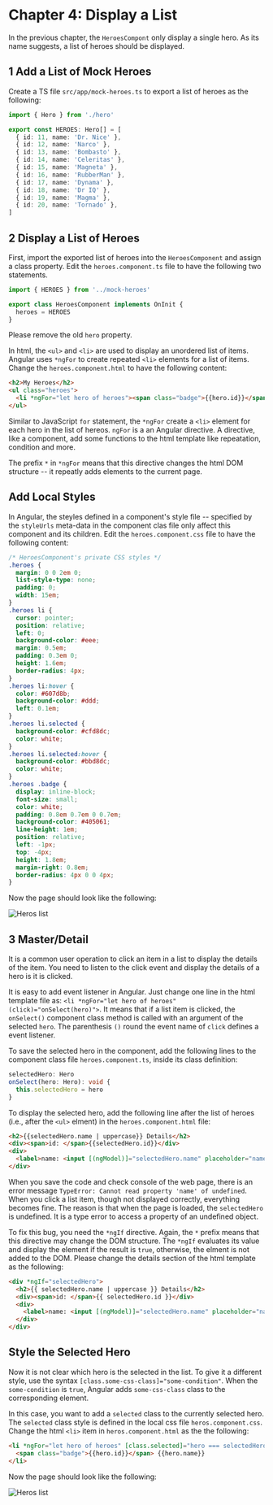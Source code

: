 # Chapter 4: Display a List

In the previous chapter, the `HeroesCompont` only display a single hero. As its name suggests, a list of heroes should be displayed.

## 1 Add a List of Mock Heroes

Create a TS file `src/app/mock-heroes.ts` to export a list of heroes as the following:

```ts
import { Hero } from './hero'

export const HEROES: Hero[] = [
  { id: 11, name: 'Dr. Nice' },
  { id: 12, name: 'Narco' },
  { id: 13, name: 'Bombasto' },
  { id: 14, name: 'Celeritas' },
  { id: 15, name: 'Magneta' },
  { id: 16, name: 'RubberMan' },
  { id: 17, name: 'Dynama' },
  { id: 18, name: 'Dr IQ' },
  { id: 19, name: 'Magma' },
  { id: 20, name: 'Tornado' },
]
```

## 2 Display a List of Heroes

First, import the exported list of heroes into the `HeroesComponent` and assign a class property. Edit the `heroes.component.ts` file to have the following two statements.

```ts
import { HEROES } from '../mock-heroes'

export class HeroesComponent implements OnInit {
  heroes = HEROES
}
```

Please remove the old `hero` property.

In html, the `<ul>` and `<li>` are used to display an unordered list of items. Angular uses `*ngFor` to create repeated `<li>` elements for a list of items. Change the `heroes.component.html` to have the following content:

```html
<h2>My Heroes</h2>
<ul class="heroes">
  <li *ngFor="let hero of heroes"><span class="badge">{{hero.id}}</span> {{hero.name}}</li>
</ul>
```

Similar to JavaScript `for` statement, the `*ngFor` create a `<li>` element for each hero in the list of hereos. `ngFor` is a an Angular directive. A directive, like a component, add some functions to the html template like repeatation, condition and more.

The prefix `*` in `*ngFor` means that this directive changes the html DOM structure -- it repeatly adds elements to the current page.

## Add Local Styles

In Angular, the steyles defined in a component's style file -- specified by the `styleUrls` meta-data in the component clas file only affect this component and its children. Edit the `heroes.component.css` file to have the following content:

```css
/* HeroesComponent's private CSS styles */
.heroes {
  margin: 0 0 2em 0;
  list-style-type: none;
  padding: 0;
  width: 15em;
}
.heroes li {
  cursor: pointer;
  position: relative;
  left: 0;
  background-color: #eee;
  margin: 0.5em;
  padding: 0.3em 0;
  height: 1.6em;
  border-radius: 4px;
}
.heroes li:hover {
  color: #607d8b;
  background-color: #ddd;
  left: 0.1em;
}
.heroes li.selected {
  background-color: #cfd8dc;
  color: white;
}
.heroes li.selected:hover {
  background-color: #bbd8dc;
  color: white;
}
.heroes .badge {
  display: inline-block;
  font-size: small;
  color: white;
  padding: 0.8em 0.7em 0 0.7em;
  background-color: #405061;
  line-height: 1em;
  position: relative;
  left: -1px;
  top: -4px;
  height: 1.8em;
  margin-right: 0.8em;
  border-radius: 4px 0 0 4px;
}
```

Now the page should look like the following:

![Heros list](./ch04-1.png)

## 3 Master/Detail

It is a common user operation to click an item in a list to display the details of the item. You need to listen to the click event and display the details of a hero is it is clicked.

It is easy to add event listener in Angular. Just change one line in the html template file as: `<li *ngFor="let hero of heroes" (click)="onSelect(hero)">`. It means that if a list item is clicked, the `onSelect()` component class method is called with an argument of the selected `hero`. The parenthesis `()` round the event name of `click` defines a event listener.

To save the selected hero in the component, add the following lines to the component class file `heroes.component.ts`, inside its class definition:

```ts
selectedHero: Hero
onSelect(hero: Hero): void {
  this.selectedHero = hero
}
```

To display the selected hero, add the following line after the list of heroes (i.e., after the `<ul>` elment) in the `heroes.component.html` file:

```html
<h2>{{selectedHero.name | uppercase}} Details</h2>
<div><span>id: </span>{{selectedHero.id}}</div>
<div>
  <label>name: <input [(ngModel)]="selectedHero.name" placeholder="name" /> </label>
</div>
```

When you save the code and check console of the web page, there is an error message `TypeError: Cannot read property 'name' of undefined`. When you click a list item, though not displayed correctly, everything becomes fine. The reason is that when the page is loaded, the `selectedHero` is undefined. It is a type error to access a property of an undefined object.

To fix this bug, you need the `*ngIf` directive. Again, the `*` prefix means that this directive may change the DOM structure. The `*ngIf` evaluates its value and display the element if the result is `true`, otherwise, the elment is not added to the DOM. Please change the details section of the html template as the following:

```html
<div *ngIf="selectedHero">
  <h2>{{ selectedHero.name | uppercase }} Details</h2>
  <div><span>id: </span>{{ selectedHero.id }}</div>
  <div>
    <label>name: <input [(ngModel)]="selectedHero.name" placeholder="name" /> </label>
  </div>
</div>
```

## Style the Selected Hero

Now it is not clear which hero is the selected in the list. To give it a different style, use the syntax `[class.some-css-class]="some-condition"`. When the `some-condition` is `true`, Angular adds `some-css-class` class to the corresponding element.

In this case, you want to add a `selected` class to the currently selected hero. The `selected` class style is defined in the local css file `heros.component.css`. Change the html `<li>` item in `heros.component.html` as the the following:

```html
<li *ngFor="let hero of heroes" [class.selected]="hero === selectedHero" (click)="onSelect(hero)">
  <span class="badge">{{hero.id}}</span> {{hero.name}}
</li>
```

Now the page should look like the following:

![Heros list](./firebase-01.png)
